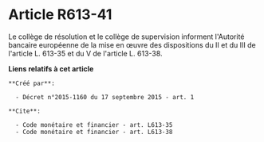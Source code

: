 # Article R613-41

Le collège de résolution et le collège de supervision informent l'Autorité bancaire européenne de la mise en œuvre des
dispositions du II et du III de l'article L. 613-35 et du V de l'article L. 613-38.

**Liens relatifs à cet article**

	**Créé par**:

	  - Décret n°2015-1160 du 17 septembre 2015 - art. 1

	**Cite**:

	  - Code monétaire et financier - art. L613-35
	  - Code monétaire et financier - art. L613-38
